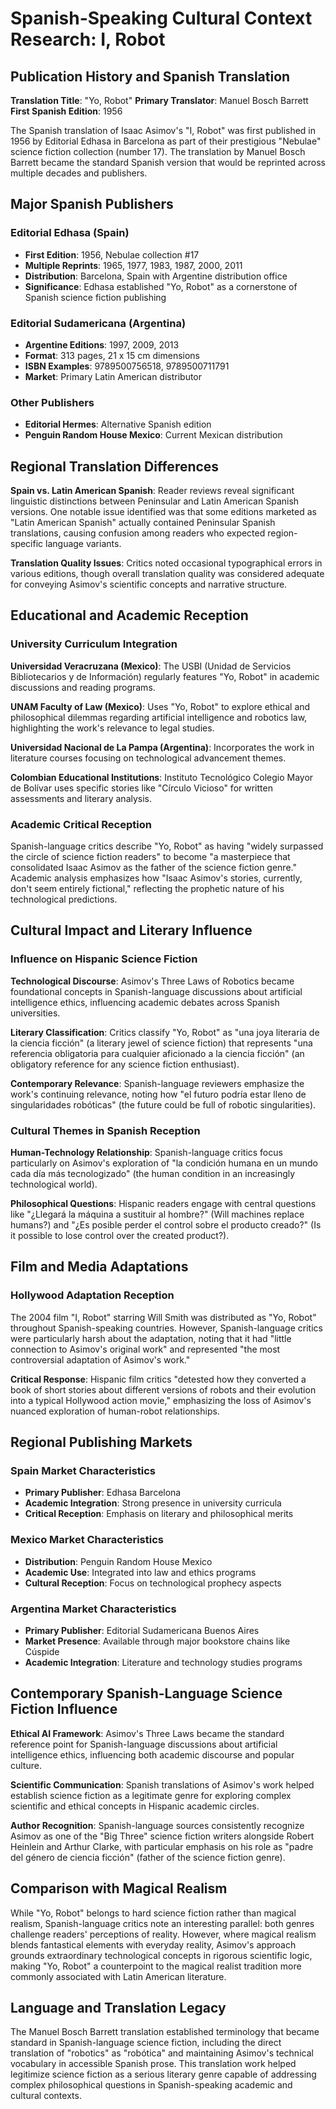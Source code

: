 # Spanish-Speaking Cultural Context Research: I, Robot

## Publication History and Spanish Translation

**Translation Title**: "Yo, Robot"
**Primary Translator**: Manuel Bosch Barrett
**First Spanish Edition**: 1956

The Spanish translation of Isaac Asimov's "I, Robot" was first published in 1956 by Editorial Edhasa in Barcelona as part of their prestigious "Nebulae" science fiction collection (number 17). The translation by Manuel Bosch Barrett became the standard Spanish version that would be reprinted across multiple decades and publishers.

## Major Spanish Publishers

### Editorial Edhasa (Spain)
- **First Edition**: 1956, Nebulae collection #17
- **Multiple Reprints**: 1965, 1977, 1983, 1987, 2000, 2011
- **Distribution**: Barcelona, Spain with Argentine distribution office
- **Significance**: Edhasa established "Yo, Robot" as a cornerstone of Spanish science fiction publishing

### Editorial Sudamericana (Argentina)
- **Argentine Editions**: 1997, 2009, 2013
- **Format**: 313 pages, 21 x 15 cm dimensions
- **ISBN Examples**: 9789500756518, 9789500711791
- **Market**: Primary Latin American distributor

### Other Publishers
- **Editorial Hermes**: Alternative Spanish edition
- **Penguin Random House Mexico**: Current Mexican distribution

## Regional Translation Differences

**Spain vs. Latin American Spanish**: Reader reviews reveal significant linguistic distinctions between Peninsular and Latin American Spanish versions. One notable issue identified was that some editions marketed as "Latin American Spanish" actually contained Peninsular Spanish translations, causing confusion among readers who expected region-specific language variants.

**Translation Quality Issues**: Critics noted occasional typographical errors in various editions, though overall translation quality was considered adequate for conveying Asimov's scientific concepts and narrative structure.

## Educational and Academic Reception

### University Curriculum Integration

**Universidad Veracruzana (Mexico)**: The USBI (Unidad de Servicios Bibliotecarios y de Información) regularly features "Yo, Robot" in academic discussions and reading programs.

**UNAM Faculty of Law (Mexico)**: Uses "Yo, Robot" to explore ethical and philosophical dilemmas regarding artificial intelligence and robotics law, highlighting the work's relevance to legal studies.

**Universidad Nacional de La Pampa (Argentina)**: Incorporates the work in literature courses focusing on technological advancement themes.

**Colombian Educational Institutions**: Instituto Tecnológico Colegio Mayor de Bolívar uses specific stories like "Círculo Vicioso" for written assessments and literary analysis.

### Academic Critical Reception

Spanish-language critics describe "Yo, Robot" as having "widely surpassed the circle of science fiction readers" to become "a masterpiece that consolidated Isaac Asimov as the father of the science fiction genre." Academic analysis emphasizes how "Isaac Asimov's stories, currently, don't seem entirely fictional," reflecting the prophetic nature of his technological predictions.

## Cultural Impact and Literary Influence

### Influence on Hispanic Science Fiction

**Technological Discourse**: Asimov's Three Laws of Robotics became foundational concepts in Spanish-language discussions about artificial intelligence ethics, influencing academic debates across Spanish universities.

**Literary Classification**: Critics classify "Yo, Robot" as "una joya literaria de la ciencia ficción" (a literary jewel of science fiction) that represents "una referencia obligatoria para cualquier aficionado a la ciencia ficción" (an obligatory reference for any science fiction enthusiast).

**Contemporary Relevance**: Spanish-language reviewers emphasize the work's continuing relevance, noting how "el futuro podría estar lleno de singularidades robóticas" (the future could be full of robotic singularities).

### Cultural Themes in Spanish Reception

**Human-Technology Relationship**: Spanish-language critics focus particularly on Asimov's exploration of "la condición humana en un mundo cada día más tecnologizado" (the human condition in an increasingly technological world).

**Philosophical Questions**: Hispanic readers engage with central questions like "¿Llegará la máquina a sustituir al hombre?" (Will machines replace humans?) and "¿Es posible perder el control sobre el producto creado?" (Is it possible to lose control over the created product?).

## Film and Media Adaptations

### Hollywood Adaptation Reception

The 2004 film "I, Robot" starring Will Smith was distributed as "Yo, Robot" throughout Spanish-speaking countries. However, Spanish-language critics were particularly harsh about the adaptation, noting that it had "little connection to Asimov's original work" and represented "the most controversial adaptation of Asimov's work."

**Critical Response**: Hispanic film critics "detested how they converted a book of short stories about different versions of robots and their evolution into a typical Hollywood action movie," emphasizing the loss of Asimov's nuanced exploration of human-robot relationships.

## Regional Publishing Markets

### Spain Market Characteristics
- **Primary Publisher**: Edhasa Barcelona
- **Academic Integration**: Strong presence in university curricula
- **Critical Reception**: Emphasis on literary and philosophical merits

### Mexico Market Characteristics
- **Distribution**: Penguin Random House Mexico
- **Academic Use**: Integrated into law and ethics programs
- **Cultural Reception**: Focus on technological prophecy aspects

### Argentina Market Characteristics
- **Primary Publisher**: Editorial Sudamericana Buenos Aires
- **Market Presence**: Available through major bookstore chains like Cúspide
- **Academic Integration**: Literature and technology studies programs

## Contemporary Spanish-Language Science Fiction Influence

**Ethical AI Framework**: Asimov's Three Laws became the standard reference point for Spanish-language discussions about artificial intelligence ethics, influencing both academic discourse and popular culture.

**Scientific Communication**: Spanish translations of Asimov's work helped establish science fiction as a legitimate genre for exploring complex scientific and ethical concepts in Hispanic academic circles.

**Author Recognition**: Spanish-language sources consistently recognize Asimov as one of the "Big Three" science fiction writers alongside Robert Heinlein and Arthur Clarke, with particular emphasis on his role as "padre del género de ciencia ficción" (father of the science fiction genre).

## Comparison with Magical Realism

While "Yo, Robot" belongs to hard science fiction rather than magical realism, Spanish-language critics note an interesting parallel: both genres challenge readers' perceptions of reality. However, where magical realism blends fantastical elements with everyday reality, Asimov's approach grounds extraordinary technological concepts in rigorous scientific logic, making "Yo, Robot" a counterpoint to the magical realist tradition more commonly associated with Latin American literature.

## Language and Translation Legacy

The Manuel Bosch Barrett translation established terminology that became standard in Spanish-language science fiction, including the direct translation of "robotics" as "robótica" and maintaining Asimov's technical vocabulary in accessible Spanish prose. This translation work helped legitimize science fiction as a serious literary genre capable of addressing complex philosophical questions in Spanish-speaking academic and cultural contexts.